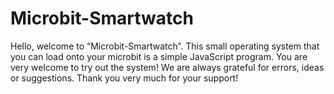 # Microbit-Smartwatch
Hello, welcome to “Microbit-Smartwatch”. This small operating system that you can load onto your microbit is a simple JavaScript program. You are very welcome to try out the system! We are always grateful for errors, ideas or suggestions. Thank you very much for your support!

